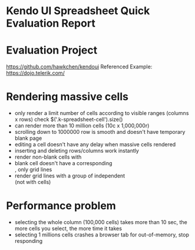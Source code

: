 # Kendo UI Spreadsheet Quick Evaluation Report

# Evaluation Project
https://github.com/hawkchen/kendoui
Referenced Example: https://dojo.telerik.com/

# Rendering massive cells
* only render a limit number of cells according to visible ranges (columns x rows)
check $('.k-spreadsheet-cell').size()
* can render more than 10 million cells (10c x 1,000,000r)
* scrolling down to 1000000 row is smooth and doesn't have temporary blank page
* editing a cell doesn't have any delay when massive cells rendered
* inserting and deleting rows/columns work instantly
* render non-blank cells with <div>
* blank cell doesn't have a corresponding <div>, only grid lines
* render grid lines with a group of independent <div> (not with cells)


# Performance problem
* selecting the whole column (100,000 cells) takes more than 10 sec, the more cells you select, the more time it takes
* selecting 1 millions cells crashes a browser tab for out-of-memory, stop responding
